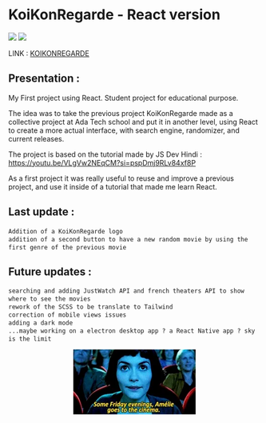 # KoiKonRegarde - React version

<a href="https://react.dev" title="React"><img src="https://img.shields.io/badge/React-282C34?logo=react&logoColor=61DAFB" /></a>
<a href="" title="CSS"><img src="https://img.shields.io/badge/CSS3-282C34?logo=css3&logoColor=1572B6" /></a>

LINK  :  [KOIKONREGARDE](https://koi-kon-regarde-react-version.vercel.app "KoiKonRegarde")

## Presentation : 

My First project using React. Student project for educational purpose. 

The idea was to take the previous project KoiKonRegarde made as a collective project at Ada Tech school and put it in another level, using React to create a more actual interface, with search engine, randomizer, and current releases. 

The project is based on the tutorial made by JS Dev Hindi : https://youtu.be/VLgVw2NEqCM?si=pspDmj9RLv84xf8P

As a first project it was really useful to reuse and improve a previous project, and use it inside of a tutorial that made me learn React. 

## Last update : 
```
Addition of a KoiKonRegarde logo
addition of a second button to have a new random movie by using the first genre of the previous movie

```

## Future updates : 

```
searching and adding JustWatch API and french theaters API to show where to see the movies
rework of the SCSS to be translate to Tailwind
correction of mobile views issues
adding a dark mode
...maybe working on a electron desktop app ? a React Native app ? sky is the limit
```

<p align="center">
  <img src="https://raw.githubusercontent.com/AramirRp/Aramirrp/main/55bM8mirLn2zC.webp">
</p>


